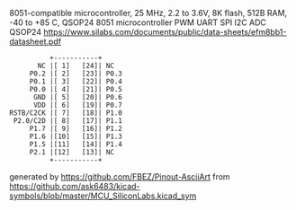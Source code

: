 8051-compatible microcontroller, 25 MHz, 2.2 to 3.6V, 8K flash, 512B RAM, -40 to +85 C, QSOP24
8051 microcontroller PWM UART SPI I2C ADC QSOP24
https://www.silabs.com/documents/public/data-sheets/efm8bb1-datasheet.pdf


	          +-----------+
	       NC |[ 1]   [24]| NC
	     P0.2 |[ 2]   [23]| P0.3
	     P0.1 |[ 3]   [22]| P0.4
	     P0.0 |[ 4]   [21]| P0.5
	      GND |[ 5]   [20]| P0.6
	      VDD |[ 6]   [19]| P0.7
	RSTB/C2CK |[ 7]   [18]| P1.0
	 P2.0/C2D |[ 8]   [17]| P1.1
	     P1.7 |[ 9]   [16]| P1.2
	     P1.6 |[10]   [15]| P1.3
	     P1.5 |[11]   [14]| P1.4
	     P2.1 |[12]   [13]| NC
	          +-----------+


generated by https://github.com/FBEZ/Pinout-AsciiArt from https://github.com/ask6483/kicad-symbols/blob/master/MCU_SiliconLabs.kicad_sym